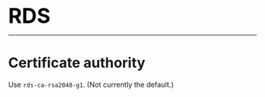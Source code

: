 **<span style="font-size:3em;color:black">RDS</span>**
***

# Certificate authority

Use ```rds-ca-rsa2048-g1```.  (Not currently the default.)